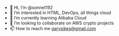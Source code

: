 - 👋 Hi, I’m @sonnet192
- 👀 I’m interested in HTML, DevOps, all things cloud 
- 🌱 I’m currently learning Alibaba Cloud 
- 💞️ I’m looking to collaborate on AWS crypto projects 
- 📫 How to reach me garysikes@gmail.com

<!---

--->
